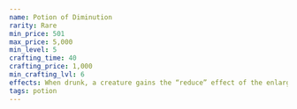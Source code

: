 ```yaml
---
name: Potion of Diminution
rarity: Rare
min_price: 501
max_price: 5,000
min_level: 5
crafting_time: 40
crafting_price: 1,000
min_crafting_lvl: 6
effects: When drunk, a creature gains the “reduce” effect of the enlarge/reduce spell for 1d4 hours (no concentration required).
tags: potion
---
```

